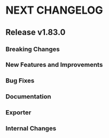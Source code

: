 # NEXT CHANGELOG

## Release v1.83.0

### Breaking Changes

### New Features and Improvements

### Bug Fixes

### Documentation

### Exporter

### Internal Changes
